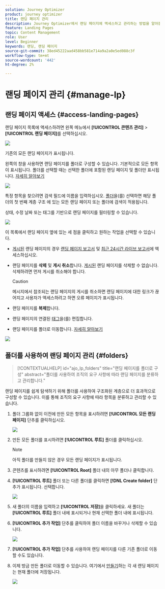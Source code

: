 ```yaml
---
solution: Journey Optimizer
product: journey optimizer
title: 랜딩 페이지 관리
description: Journey Optimizer에서 랜딩 페이지에 액세스하고 관리하는 방법을 알아봅니다
feature: Landing Pages
topic: Content Management
role: User
level: Beginner
keywords: 랜딩, 랜딩 페이지
source-git-commit: 38ed45222aad458bb581e714a9a2a0e5ed088c3f
workflow-type: tm+mt
source-wordcount: '442'
ht-degree: 2%

---
```


# 랜딩 페이지 관리 {#manage-lp}

## 랜딩 페이지 액세스 {#access-landing-pages}

랜딩 페이지 목록에 액세스하려면 왼쪽 메뉴에서 **[!UICONTROL 콘텐츠 관리]** > **[!UICONTROL 랜딩 페이지]**&#x200B;를 선택하십시오.

![](assets/lp_access-list.png)

기존의 모든 랜딩 페이지가 표시됩니다.

왼쪽의 창을 사용하면 랜딩 페이지를 폴더로 구성할 수 있습니다. 기본적으로 모든 항목이 표시됩니다. 폴더를 선택할 때는 선택한 폴더에 포함된 랜딩 페이지 및 폴더만 표시됩니다. [자세히 알아보기](#folders)

![](assets/lp-access-list-folders.png)

특정 항목을 찾으려면 검색 필드에 이름을 입력하십시오. [폴더](#folders)을(를) 선택하면 해당 폴더의 첫 번째 계층 구조 <!--(not nested items)-->에 있는 모든 랜딩 페이지 또는 폴더에 검색이 적용됩니다.

상태, 수정 날짜 또는 태그를 기반으로 랜딩 페이지를 필터링할 수 있습니다.

![](assets/lp_access-list-filter.png)

이 목록에서 랜딩 페이지 옆에 있는 세 점을 클릭하고 원하는 작업을 선택할 수 있습니다.

* [게시된](create-lp.md#publish-landing-page) 랜딩 페이지의 경우 [랜딩 페이지 보고서](../reports/lp-report-global-cja.md) 및 [최근 24시간 라이브 보고서](../reports/lp-report-live.md)에 액세스하십시오.

* 랜딩 페이지를 **삭제** 및 **게시 취소**&#x200B;합니다. [게시된](create-lp.md#publish-landing-page) 랜딩 페이지를 삭제할 수 없습니다. 삭제하려면 먼저 게시를 취소해야 합니다.

  >[!CAUTION]
  >
  >메시지에서 참조되는 랜딩 페이지의 게시를 취소하면 랜딩 페이지에 대한 링크가 끊어지고 사용자가 액세스하려고 하면 오류 페이지가 표시됩니다.

* 랜딩 페이지를 **복제**&#x200B;합니다.

* 랜딩 페이지의 연결된 [태그](../start/search-filter-categorize.md#tags)을(를) 편집합니다.

* 랜딩 페이지를 폴더로 이동합니다. [자세히 알아보기](#folders)

![](assets/lp_access-list-actions.png)

## 폴더를 사용하여 랜딩 페이지 관리 {#folders}

>[!CONTEXTUALHELP]
>id="ajo_lp_folders"
>title="랜딩 페이지를 폴더로 구성"
>abstract="폴더를 사용하여 조직의 요구 사항에 따라 랜딩 페이지를 분류하고 관리합니다."

랜딩 페이지를 쉽게 탐색하기 위해 폴더를 사용하여 구조화된 계층으로 더 효과적으로 구성할 수 있습니다. 이를 통해 조직의 요구 사항에 따라 항목을 분류하고 관리할 수 있습니다.

1. 폴더 그룹화 없이 이전에 만든 모든 항목을 표시하려면 **[!UICONTROL 모든 랜딩 페이지]** 단추를 클릭하십시오.

   ![](assets/lp-folders.png)

1. 만든 모든 폴더를 표시하려면 **[!UICONTROL 루트]** 폴더를 클릭하십시오.

   >[!NOTE]
   >
   >아직 폴더를 만들지 않은 경우 모든 랜딩 페이지가 표시됩니다.

1. 콘텐츠를 표시하려면 **[!UICONTROL Root]** 폴더 내의 아무 폴더나 클릭합니다.

1. **[!UICONTROL 루트]** 폴더 또는 다른 폴더를 클릭하면 **[!DNL Create folder]** 단추가 표시됩니다. 선택합니다.

   ![](assets/lp-create-folder.png)

1. 새 폴더의 이름을 입력하고 **[!UICONTROL 저장]**&#x200B;을 클릭하세요. 새 폴더는 **[!UICONTROL 루트]** 폴더 내에 표시되거나 현재 선택한 폴더 내에 표시됩니다.

1. **[!UICONTROL 추가 작업]** 단추를 클릭하여 폴더 이름을 바꾸거나 삭제할 수 있습니다.

   ![](assets/lp-folder-more-actions.png)

1. **[!UICONTROL 추가 작업]** 단추를 사용하여 랜딩 페이지를 다른 기존 폴더로 이동할 수도 있습니다.

1. 이제 방금 만든 폴더로 이동할 수 있습니다. 여기에서 [만들기](create-lp.md#create-landing-page.md)하는 각 새 랜딩 페이지는 현재 폴더에 저장됩니다.

   ![](assets/lp-folder-create.png)
